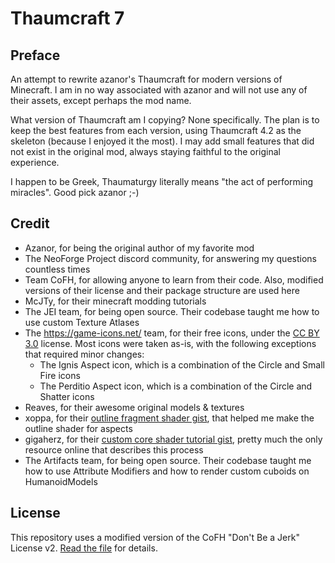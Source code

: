# Thaumcraft 7

## Preface

An attempt to rewrite azanor's Thaumcraft for modern versions of Minecraft. 
I am in no way associated with azanor and will not use any of their assets, 
except perhaps the mod name.

What version of Thaumcraft am I copying? None specifically. The plan is to 
keep the best features from each version, using Thaumcraft 4.2 as the skeleton
(because I enjoyed it the most). I may add small features that did not exist 
in the original mod, always staying faithful to the original experience.

I happen to be Greek, Thaumaturgy literally means "the act of performing miracles".
Good pick azanor ;-)

## Credit

- Azanor, for being the original author of my favorite mod
- The NeoForge Project discord community, for answering my questions countless times
- Team CoFH, for allowing anyone to learn from their code. Also, modified versions of their license and their package structure are used here
- McJTy, for their minecraft modding tutorials
- The JEI team, for being open source. Their codebase taught me how to use custom Texture Atlases
- The https://game-icons.net/ team, for their free icons, under the [CC BY 3.0](https://creativecommons.org/licenses/by/3.0/) license. Most icons were taken as-is, with the following exceptions that required minor changes:
  - The Ignis Aspect icon, which is a combination of the Circle and Small Fire icons
  - The Perditio Aspect icon, which is a combination of the Circle and Shatter icons
- Reaves, for their awesome original models & textures
- xoppa, for their [outline fragment shader gist](https://gist.github.com/xoppa/33589b7d5805205f8f08), that helped me make the outline shader for aspects
- gigaherz, for their [custom core shader tutorial gist](https://gist.github.com/gigaherz/b8756ff463541f07a644ef8f14cb10f5), pretty much the only resource online that describes this process
- The Artifacts team, for being open source. Their codebase taught me how to use Attribute Modifiers and how to render custom cuboids on HumanoidModels

## License

This repository uses a modified version of the CoFH "Don't Be a Jerk" License v2. [Read the file](LICENSE.md) for details.